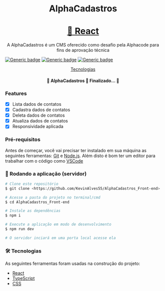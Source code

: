 <h1 align="center">
  AlphaCadastros
</h1>
<h1 align="center">
    <a href="https://pt-br.reactjs.org/">🔗 React</a>
</h1>
<p align="center">A AlphaCadastros é um CMS oferecido como desafio pela Alphacode para fins de aprovação técnica</p>

[![Generic badge](https://img.shields.io/badge/npm-8.6.0-<COLOR>.svg)](https://shields.io/)
[![Generic badge](https://img.shields.io/badge/Node-18.12.1-yellow.svg)](https://shields.io/)
[![Generic badge](https://img.shields.io/badge/API-Axios-blue.svg)](https://shields.io/)

<p align="center">
 <a href="#tecnologias">Tecnologias</a>
</p>

<h4 align="center"> 
	🚧  AlphaCadastros 🚀 Finalizado...  🚧
</h4>

### Features

- [x] Lista dados de contatos
- [x] Cadastra dados de contatos
- [x] Deleta dados de contatos
- [x] Atualiza dados de contatos
- [x] Responsividade aplicada

### Pré-requisitos

Antes de começar, você vai precisar ter instalado em sua máquina as seguintes ferramentas:
[Git](https://git-scm.com) e [Node.js](https://nodejs.org/en/). 
Além disto é bom ter um editor para trabalhar com o código como [VSCode](https://code.visualstudio.com/)

### 🎲 Rodando a aplicação (servidor)

```bash
# Clone este repositório
$ git clone <https://github.com/KevinAlves55/AlphaCadastros_Front-end>

# Acesse a pasta do projeto no terminal/cmd
$ cd AlphaCadastros_Front-end

# Instale as dependências
$ npm i

# Execute a aplicação em modo de desenvolvimento
$ npm run dev

# O servidor inciará em uma porta local acesse ela
```

### 🛠 Tecnologias

As seguintes ferramentas foram usadas na construção do projeto:

- [React](https://pt-br.reactjs.org/)
- [TypeScript](https://www.typescriptlang.org/)
- [CSS](https://developer.mozilla.org/en-US/docs/Web/CSS)
